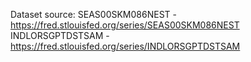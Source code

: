 Dataset source:
SEAS00SKM086NEST - https://fred.stlouisfed.org/series/SEAS00SKM086NEST
INDLORSGPTDSTSAM - https://fred.stlouisfed.org/series/INDLORSGPTDSTSAM
